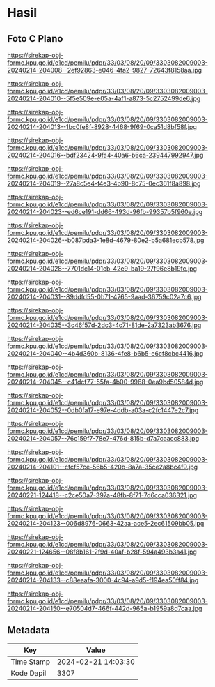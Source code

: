 # Hasil

## Foto C Plano

https://sirekap-obj-formc.kpu.go.id/e1cd/pemilu/pdpr/33/03/08/20/09/3303082009003-20240214-204008--2ef92863-e046-4fa2-9827-72643f8158aa.jpg

https://sirekap-obj-formc.kpu.go.id/e1cd/pemilu/pdpr/33/03/08/20/09/3303082009003-20240214-204010--5f5e509e-e05a-4af1-a873-5c2752499de6.jpg

https://sirekap-obj-formc.kpu.go.id/e1cd/pemilu/pdpr/33/03/08/20/09/3303082009003-20240214-204013--1bc0fe8f-8928-4468-9f69-0ca51d8bf58f.jpg

https://sirekap-obj-formc.kpu.go.id/e1cd/pemilu/pdpr/33/03/08/20/09/3303082009003-20240214-204016--bdf23424-9fa4-40a6-b6ca-239447992947.jpg

https://sirekap-obj-formc.kpu.go.id/e1cd/pemilu/pdpr/33/03/08/20/09/3303082009003-20240214-204019--27a8c5e4-f4e3-4b90-8c75-0ec361f8a898.jpg

https://sirekap-obj-formc.kpu.go.id/e1cd/pemilu/pdpr/33/03/08/20/09/3303082009003-20240214-204023--ed6ce191-dd66-493d-96fb-99357b5f960e.jpg

https://sirekap-obj-formc.kpu.go.id/e1cd/pemilu/pdpr/33/03/08/20/09/3303082009003-20240214-204026--b087bda3-1e8d-4679-80e2-b5a681ecb578.jpg

https://sirekap-obj-formc.kpu.go.id/e1cd/pemilu/pdpr/33/03/08/20/09/3303082009003-20240214-204028--7701dc14-01cb-42e9-ba19-27f96e8b19fc.jpg

https://sirekap-obj-formc.kpu.go.id/e1cd/pemilu/pdpr/33/03/08/20/09/3303082009003-20240214-204031--89ddfd55-0b71-4765-9aad-36759c02a7c6.jpg

https://sirekap-obj-formc.kpu.go.id/e1cd/pemilu/pdpr/33/03/08/20/09/3303082009003-20240214-204035--3c46f57d-2dc3-4c71-81de-2a7323ab3676.jpg

https://sirekap-obj-formc.kpu.go.id/e1cd/pemilu/pdpr/33/03/08/20/09/3303082009003-20240214-204040--4b4d360b-8136-4fe8-b6b5-e6cf8cbc4416.jpg

https://sirekap-obj-formc.kpu.go.id/e1cd/pemilu/pdpr/33/03/08/20/09/3303082009003-20240214-204045--c41dcf77-55fa-4b00-9968-0ea9bd50584d.jpg

https://sirekap-obj-formc.kpu.go.id/e1cd/pemilu/pdpr/33/03/08/20/09/3303082009003-20240214-204052--0db0fa17-e97e-4ddb-a03a-c2fc1447e2c7.jpg

https://sirekap-obj-formc.kpu.go.id/e1cd/pemilu/pdpr/33/03/08/20/09/3303082009003-20240214-204057--76c159f7-78e7-476d-815b-d7a7caacc883.jpg

https://sirekap-obj-formc.kpu.go.id/e1cd/pemilu/pdpr/33/03/08/20/09/3303082009003-20240214-204101--cfcf57ce-56b5-420b-8a7a-35ce2a8bc4f9.jpg

https://sirekap-obj-formc.kpu.go.id/e1cd/pemilu/pdpr/33/03/08/20/09/3303082009003-20240221-124418--c2ce50a7-397a-48fb-8f71-7d6cca036321.jpg

https://sirekap-obj-formc.kpu.go.id/e1cd/pemilu/pdpr/33/03/08/20/09/3303082009003-20240214-204123--006d8976-0663-42aa-ace5-2ec61509bb05.jpg

https://sirekap-obj-formc.kpu.go.id/e1cd/pemilu/pdpr/33/03/08/20/09/3303082009003-20240221-124656--08f8b161-2f9d-40af-b28f-594a493b3a41.jpg

https://sirekap-obj-formc.kpu.go.id/e1cd/pemilu/pdpr/33/03/08/20/09/3303082009003-20240214-204133--c88eaafa-3000-4c94-a9d5-f194ea50ff84.jpg

https://sirekap-obj-formc.kpu.go.id/e1cd/pemilu/pdpr/33/03/08/20/09/3303082009003-20240214-204150--e70504d7-466f-442d-965a-b1959a8d7caa.jpg


## Metadata

| Key        | Value               |
| ---------- | ------------------- |
| Time Stamp | 2024-02-21 14:03:30 |
| Kode Dapil | 3307                |



